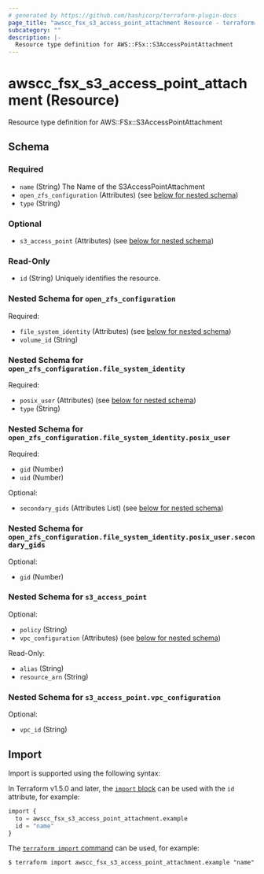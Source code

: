 ```yaml
---
# generated by https://github.com/hashicorp/terraform-plugin-docs
page_title: "awscc_fsx_s3_access_point_attachment Resource - terraform-provider-awscc"
subcategory: ""
description: |-
  Resource type definition for AWS::FSx::S3AccessPointAttachment
---
```


# awscc_fsx_s3_access_point_attachment (Resource)

Resource type definition for AWS::FSx::S3AccessPointAttachment



<!-- schema generated by tfplugindocs -->
## Schema

### Required

- `name` (String) The Name of the S3AccessPointAttachment
- `open_zfs_configuration` (Attributes) (see [below for nested schema](#nestedatt--open_zfs_configuration))
- `type` (String)

### Optional

- `s3_access_point` (Attributes) (see [below for nested schema](#nestedatt--s3_access_point))

### Read-Only

- `id` (String) Uniquely identifies the resource.

<a id="nestedatt--open_zfs_configuration"></a>
### Nested Schema for `open_zfs_configuration`

Required:

- `file_system_identity` (Attributes) (see [below for nested schema](#nestedatt--open_zfs_configuration--file_system_identity))
- `volume_id` (String)

<a id="nestedatt--open_zfs_configuration--file_system_identity"></a>
### Nested Schema for `open_zfs_configuration.file_system_identity`

Required:

- `posix_user` (Attributes) (see [below for nested schema](#nestedatt--open_zfs_configuration--file_system_identity--posix_user))
- `type` (String)

<a id="nestedatt--open_zfs_configuration--file_system_identity--posix_user"></a>
### Nested Schema for `open_zfs_configuration.file_system_identity.posix_user`

Required:

- `gid` (Number)
- `uid` (Number)

Optional:

- `secondary_gids` (Attributes List) (see [below for nested schema](#nestedatt--open_zfs_configuration--file_system_identity--posix_user--secondary_gids))

<a id="nestedatt--open_zfs_configuration--file_system_identity--posix_user--secondary_gids"></a>
### Nested Schema for `open_zfs_configuration.file_system_identity.posix_user.secondary_gids`

Optional:

- `gid` (Number)





<a id="nestedatt--s3_access_point"></a>
### Nested Schema for `s3_access_point`

Optional:

- `policy` (String)
- `vpc_configuration` (Attributes) (see [below for nested schema](#nestedatt--s3_access_point--vpc_configuration))

Read-Only:

- `alias` (String)
- `resource_arn` (String)

<a id="nestedatt--s3_access_point--vpc_configuration"></a>
### Nested Schema for `s3_access_point.vpc_configuration`

Optional:

- `vpc_id` (String)

## Import

Import is supported using the following syntax:

In Terraform v1.5.0 and later, the [`import` block](https://developer.hashicorp.com/terraform/language/import) can be used with the `id` attribute, for example:

```terraform
import {
  to = awscc_fsx_s3_access_point_attachment.example
  id = "name"
}
```

The [`terraform import` command](https://developer.hashicorp.com/terraform/cli/commands/import) can be used, for example:

```shell
$ terraform import awscc_fsx_s3_access_point_attachment.example "name"
```
